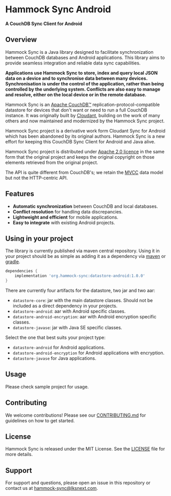 # Hammock Sync Android

**A CouchDB Sync Client for Android**

## Overview

Hammock Sync is a Java library designed to facilitate synchronization between CouchDB
databases and Android applications. This library aims to provide seamless integration and reliable 
data sync capabilities.

**Applications use Hammock Sync to store, index and query local JSON data on a
device and to synchronise data between many devices. Synchronisation is under
the control of the application, rather than being controlled by the underlying
system. Conflicts are also easy to manage and resolve, either on the local
device or in the remote database.**

Hammock Sync is an [Apache CouchDB&trade;][acdb]
replication-protocol-compatible datastore for
devices that don't want or need to run a full CouchDB instance. It was originally built
by [Cloudant](https://cloudant.com), building on the work of many others and now maintained and modernized
by the Hammock Sync project.

Hammock Sync project is a derivative work form Cloudant Sync for Android which has been abandoned by
its original authors. Hammock Sync is a new effort for keeping this CouchDB Sync Client for Android
and Java alive.

Hammock Sync project is distributed under [Apache 2.0 licence][ap2] in the same form that the original
project and keeps the original copyright on those elements retrieved from the original project.

[ap2]: https://github.com/cloudant/sync-android/blob/master/LICENSE
[acdb]: http://couchdb.apache.org/

The API is quite different from CouchDB's; we retain the
[MVCC](http://en.wikipedia.org/wiki/Multiversion_concurrency_control) data
model but not the HTTP-centric API.

## Features

- **Automatic synchronization** between CouchDB and local databases.
- **Conflict resolution** for handling data discrepancies.
- **Lightweight and efficient** for mobile applications.
- **Easy to integrate** with existing Android projects.

## Using in your project

The library is currently published via maven central repository. Using it in your project should
be as simple as adding it as a dependency via [maven][maven] or [gradle][gradle].

```gradle
dependencies {
    implementation 'org.hammock-sync:datastore-android:1.0.0'
}
```

[maven]: http://maven.apache.org/
[gradle]: http://www.gradle.org/

There are currently four artifacts for the datastore, two jar and two aar:

* `datastore-core`: jar with the main datastore classes. Should not be included as a direct dependency in your projects.
* `datastore-android`: aar with Android specific classes.
* `datastore-android-encryption`: aar with Android encryption specific classes.
* `datastore-javase`: jar with Java SE specific classes.

Select the one that best suits your project type:
* `datastore-android` for Android applications.
* `datastore-android-encryption` for Android applications with encryption.
* `datastore-javase` for Java applications.


## Usage

Please check sample project for usage.

## Contributing

We welcome contributions! Please see our [CONTRIBUTING.md](CONTRIBUTING.md) for guidelines on how to get started.

## License

Hammock Sync is released under the MIT License. See the [LICENSE](LICENSE) file for more details.

## Support

For support and questions, please open an issue in this repository or contact us at hammock-sync@lksnext.com.
